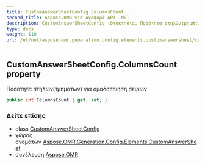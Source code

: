 ```yaml
---
title: CustomAnswerSheetConfig.ColumnsCount
second_title: Aspose.OMR για Αναφορά API .NET
description: CustomAnswerSheetConfig ιδιοκτησία. Ποσότητα στηλώντμημάτων για ομαδοποίηση σειρών
type: docs
weight: 110
url: /el/net/aspose.omr.generation.config.elements.customanswersheet/customanswersheetconfig/columnscount/
---
```

## CustomAnswerSheetConfig.ColumnsCount property

Ποσότητα στηλών(τμημάτων) για ομαδοποίηση σειρών

```csharp
public int ColumnsCount { get; set; }
```

### Δείτε επίσης

* class [CustomAnswerSheetConfig](../)
* χώρος ονομάτων [Aspose.OMR.Generation.Config.Elements.CustomAnswerSheet](../../customanswersheetconfig/)
* συνέλευση [Aspose.OMR](../../../)


